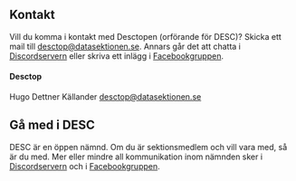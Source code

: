 ## Kontakt

Vill du komma i kontakt med Desctopen (orförande för DESC)? Skicka ett mail till [desctop@datasektionen.se](mailto:desctop@datasektionen.se). Annars går det att chatta i [Discordservern](https://discord.gg/xwjCxXkmFM) eller skriva ett inlägg i [Facebookgruppen](https://www.facebook.com/groups/447431545372957/).

#### Desctop

Hugo Dettner Källander
[desctop@datasektionen.se](mailto:desctop@datasektionen.se)

## Gå med i DESC

DESC är en öppen nämnd. Om du är sektionsmedlem och vill vara med, så är du med. Mer eller mindre all kommunikation inom nämnden sker i [Discordservern](https://discord.gg/xJaATpd) och i [Facebookgruppen](https://www.facebook.com/groups/447431545372957/).
